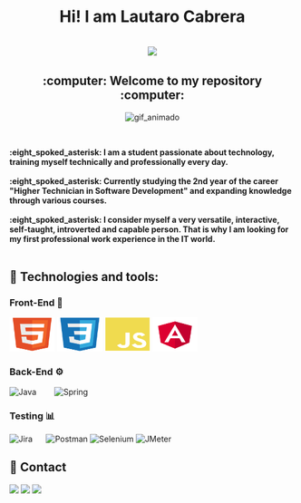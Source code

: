 <div align="center">
    <h1>
        Hi! I am Lautaro Cabrera
    </h1>
    <br> 
    <a align="center" href="https://git.io/typing-svg"><img
            src="https://readme-typing-svg.demolab.com?font=Fira+Code&pause=1000&center=true&vCenter=true&width=330&lines=Software+Developer+Student;Java+Back-End+Developer;Tester+QA+Manual"></a>
    <h2>
        :computer: Welcome to my repository :computer:
    </h2>
    <p align="center">
        <img aling="center" title="gif_animado" alt="gif_animado"
            src="https://media.giphy.com/media/qgQUggAC3Pfv687qPC/giphy.gif">
    </p>
    <br>
</div>

<p>
    <b>
        :eight_spoked_asterisk: I am a student passionate about technology, training myself technically and
        professionally every day.
        <br><br>
        :eight_spoked_asterisk: Currently studying the 2nd year of the career "Higher Technician in Software
        Development" and expanding knowledge through various courses.
        <br><br>
        :eight_spoked_asterisk: I consider myself a very versatile, interactive, self-taught, introverted and capable
        person. That is why I am looking for my first professional work experience in the IT world.
        <br><br>
    </b>
</p>
<div>

## 🌠 Technologies and tools:

### Front-End :milky_way:

<div>
        <img title="HTML5" alt="HTML" height="60" width="80"
            src="https://raw.githubusercontent.com/devicons/devicon/master/icons/html5/html5-original.svg">
        <img title="CSS" alt="CSS" height="60" width="80"
            src="https://raw.githubusercontent.com/devicons/devicon/master/icons/css3/css3-original.svg">
        <img title="JavaScript" alt="Js" height="60" width="80"
            src="https://raw.githubusercontent.com/devicons/devicon/master/icons/javascript/javascript-plain.svg">
        <img title="Angular" alt="Angular" height="60" width="80"
            src="https://raw.githubusercontent.com/github/explore/80688e429a7d4ef2fca1e82350fe8e3517d3494d/topics/angular/angular.png">
</div>

### Back-End :gear:

<div>
        <img title="JAVA" alt="Java" height="60" width="80" style="margin-right:2em;"
            src="https://user-images.githubusercontent.com/99212452/225408256-2aec805f-7c2e-4ea6-93c0-04ce35ffb55f.png">
        <img title="Spring Boot" alt="Spring" height="60" width="80"
            src="https://images.ctfassets.net/gt6dp23g0g38/5DqlQtFKecFlkqQ8YGDT2p/aa945b648f44dd872e9a1b89f7d203ef/springboot.png">
</div>

### Testing :bar_chart:

<div>
        <img title="Jira" alt="Jira" height="60" width="80" style="margin-right:20px;"
            src="https://static-00.iconduck.com/assets.00/jira-icon-512x512-kkop6eik.png">
        <img title="Postman" alt="Postman" height="60" width="80"
            src="https://img.icons8.com/external-tal-revivo-color-tal-revivo/256/external-postman-is-the-only-complete-api-development-environment-logo-color-tal-revivo.png">
        <img title="Selenium" alt="Selenium" height="60" width="80"
            src="https://avatars.githubusercontent.com/u/983927?s=200&v=4">
        <img title="JMeter" alt="JMeter" height="60" width="80"
            src="https://jmeter.apache.org/images/mstile-144x144.png">
    </div>
</div>

## 🌠 Contact

<div>
    <a href="https://www.linkedin.com/in/lautaro-cabrera-fernandez/" target="_blank"><img
            src="https://www.vectorlogo.zone/logos/linkedin/linkedin-icon.svg"></a>
    <a href="mailto:lau.cabrera114@gmail.com" target="_blank"><img 
            src="https://www.vectorlogo.zone/logos/gmail/gmail-icon.svg"></a>
    <a href="https://wa.me/5492615881975/?text=Hola+Lautaro,++vi+tu+CV+y+quisiera+contactarte." target="_blank"><img
            src="https://www.vectorlogo.zone/logos/whatsapp/whatsapp-icon.svg"></a>
</div>
